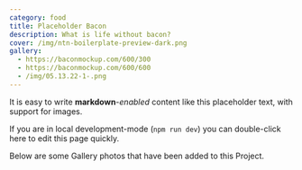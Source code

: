 ```yaml
---
category: food
title: Placeholder Bacon
description: What is life without bacon?
cover: /img/ntn-boilerplate-preview-dark.png
gallery:
  - https://baconmockup.com/600/300
  - https://baconmockup.com/600/600
  - /img/05.13.22-1-.png
---
```


It is easy to write **markdown**-*enabled* content like this placeholder text, with support for images.

If you are in local development-mode (`npm run dev`) you can double-click here to edit this page quickly.

Below are some Gallery photos that have been added to this Project.
